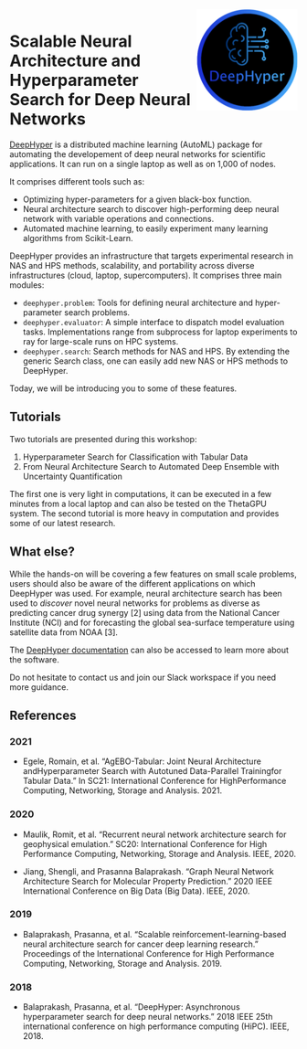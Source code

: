<img align=right src="01_HPS_basic_classification_with_tabular_data/Figures/Deephyper_transparent.png" width=35%>

# Scalable Neural Architecture and Hyperparameter Search for Deep Neural Networks

[DeepHyper](https://github.com/deephyper/deephyper) is a distributed machine learning (AutoML) package for automating the developement of deep neural networks for scientific applications. It can run on a single laptop as well as on 1,000 of nodes.

It comprises different tools such as:

* Optimizing hyper-parameters for a given black-box function.
* Neural architecture search to discover high-performing deep neural network with variable operations and connections.
* Automated machine learning, to easily experiment many learning algorithms from Scikit-Learn.

DeepHyper provides an infrastructure that targets experimental research in NAS and HPS methods, scalability, and portability across diverse infrastructures (cloud, laptop, supercomputers). It comprises three main modules:

* `deephyper.problem`: Tools for defining neural architecture and hyper-parameter search problems.
* `deephyper.evaluator`: A simple interface to dispatch model evaluation tasks. Implementations range from subprocess for laptop experiments to ray for large-scale runs on HPC systems.
* `deephyper.search`: Search methods for NAS and HPS. By extending the generic Search class, one can easily add new NAS or HPS methods to DeepHyper.

Today, we will be introducing you to some of these features.

## Tutorials

Two tutorials are presented during this workshop:

1. Hyperparameter Search for Classification with Tabular Data
2. From Neural Architecture Search to Automated Deep Ensemble with Uncertainty Quantification

The first one is very light in computations, it can be executed in a few minutes from a local laptop and can also be tested on the ThetaGPU system. The second tutorial is more heavy in computation and provides some of our latest research.

## What else?

While the hands-on will be covering a few features on small scale problems, users should also be aware of the different applications on which DeepHyper was used. For example, neural architecture search has been used to _discover_ novel neural networks for problems as diverse as predicting cancer drug synergy [2] using data from the National Cancer Institute (NCI) and for forecasting the global sea-surface temperature using satellite data from NOAA [3].

The [DeepHyper documentation](https://deephyper.readthedocs.io/) can also be accessed to learn more about the software.

Do not hesitate to contact us and join our Slack workspace if you need more guidance.

## References

### 2021

* Egele, Romain, et al. “AgEBO-Tabular: Joint Neural Architecture andHyperparameter Search with Autotuned Data-Parallel Trainingfor Tabular Data.” In SC21: International Conference for HighPerformance Computing, Networking, Storage and Analysis. 2021.

### 2020

* Maulik, Romit, et al. “Recurrent neural network architecture search for geophysical emulation.” SC20: International Conference for High Performance Computing, Networking, Storage and Analysis. IEEE, 2020.

* Jiang, Shengli, and Prasanna Balaprakash. “Graph Neural Network Architecture Search for Molecular Property Prediction.” 2020 IEEE International Conference on Big Data (Big Data). IEEE, 2020.

### 2019

* Balaprakash, Prasanna, et al. “Scalable reinforcement-learning-based neural architecture search for cancer deep learning research.” Proceedings of the International Conference for High Performance Computing, Networking, Storage and Analysis. 2019.

### 2018

* Balaprakash, Prasanna, et al. “DeepHyper: Asynchronous hyperparameter search for deep neural networks.” 2018 IEEE 25th international conference on high performance computing (HiPC). IEEE, 2018.
